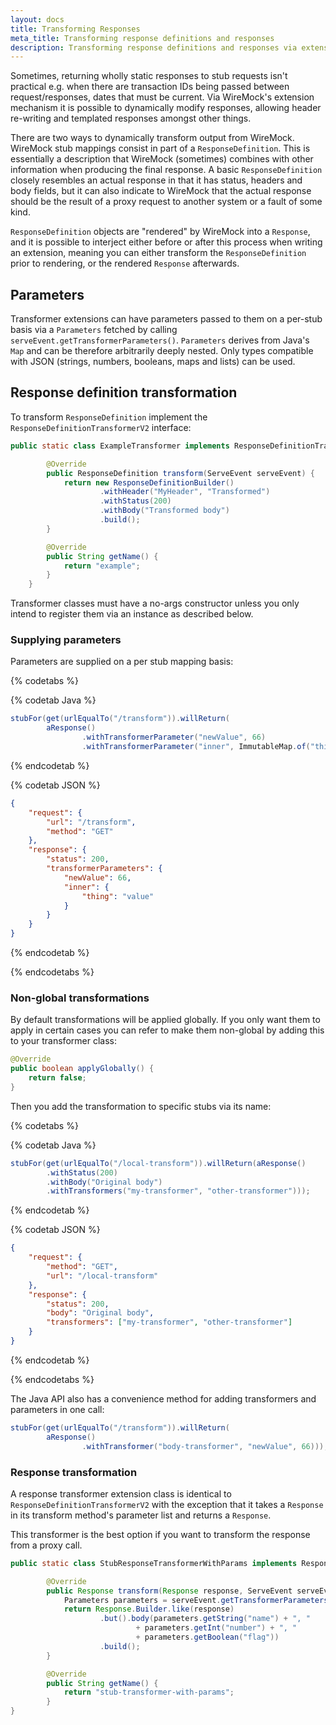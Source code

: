 ```yaml
---
layout: docs
title: Transforming Responses
meta_title: Transforming response definitions and responses
description: Transforming response definitions and responses via extensions
---
```


Sometimes, returning wholly static responses to stub requests isn't
practical e.g. when there are transaction IDs being passed between
request/responses, dates that must be current. Via WireMock's extension
mechanism it is possible to dynamically modify responses, allowing
header re-writing and templated responses amongst other things.

There are two ways to dynamically transform output from WireMock.
WireMock stub mappings consist in part of a `ResponseDefinition`. This
is essentially a description that WireMock (sometimes) combines with
other information when producing the final response. A basic
`ResponseDefinition` closely resembles an actual response in that it has
status, headers and body fields, but it can also indicate to WireMock
that the actual response should be the result of a proxy request to
another system or a fault of some kind.

`ResponseDefinition` objects are "rendered" by WireMock into a
`Response`, and it is possible to interject either before or after this
process when writing an extension, meaning you can either transform the
`ResponseDefinition` prior to rendering, or the rendered `Response`
afterwards.

## Parameters

Transformer extensions can have parameters passed to them on a per-stub
basis via a `Parameters` fetched by calling `serveEvent.getTransformerParameters()`.
`Parameters` derives from Java's `Map` and can be therefore arbitrarily
deeply nested. Only types compatible with JSON (strings, numbers,
booleans, maps and lists) can be used.

## Response definition transformation

To transform `ResponseDefinition` implement the `ResponseDefinitionTransformerV2` interface:

```java
public static class ExampleTransformer implements ResponseDefinitionTransformerV2 {

        @Override
        public ResponseDefinition transform(ServeEvent serveEvent) {
            return new ResponseDefinitionBuilder()
                    .withHeader("MyHeader", "Transformed")
                    .withStatus(200)
                    .withBody("Transformed body")
                    .build();
        }

        @Override
        public String getName() {
            return "example";
        }
    }
```

Transformer classes must have a no-args constructor unless you only
intend to register them via an instance as described below.

### Supplying parameters

Parameters are supplied on a per stub mapping basis:

{% codetabs %}

{% codetab Java %}

```java
stubFor(get(urlEqualTo("/transform")).willReturn(
        aResponse()
                .withTransformerParameter("newValue", 66)
                .withTransformerParameter("inner", ImmutableMap.of("thing", "value")))); // ImmutableMap is from Guava, but any Map will do
```

{% endcodetab %}

{% codetab JSON %}

```json
{
    "request": {
        "url": "/transform",
        "method": "GET"
    },
    "response": {
        "status": 200,
        "transformerParameters": {
            "newValue": 66,
            "inner": {
                "thing": "value"
            }
        }
    }
}
```

{% endcodetab %}

{% endcodetabs %}

### Non-global transformations

By default transformations will be applied globally. If you only want
them to apply in certain cases you can refer to make them non-global by
adding this to your transformer class:

```java
@Override
public boolean applyGlobally() {
    return false;
}
```

Then you add the transformation to specific stubs via its name:

{% codetabs %}

{% codetab Java %}

```java
stubFor(get(urlEqualTo("/local-transform")).willReturn(aResponse()
        .withStatus(200)
        .withBody("Original body")
        .withTransformers("my-transformer", "other-transformer")));
```

{% endcodetab %}

{% codetab JSON %}

```json
{
    "request": {
        "method": "GET",
        "url": "/local-transform"
    },
    "response": {
        "status": 200,
        "body": "Original body",
        "transformers": ["my-transformer", "other-transformer"]
    }
}
```
{% endcodetab %}

{% endcodetabs %}

The Java API also has a convenience method for adding transformers and
parameters in one call:

```java
stubFor(get(urlEqualTo("/transform")).willReturn(
        aResponse()
                .withTransformer("body-transformer", "newValue", 66)));
```

### Response transformation

A response transformer extension class is identical to `ResponseDefinitionTransformerV2` with the exception that it takes a
`Response` in its transform method's parameter list and returns a `Response`.

This transformer is the best option if you want to transform the response from a proxy call.

```java
public static class StubResponseTransformerWithParams implements ResponseTransformerV2 {

        @Override
        public Response transform(Response response, ServeEvent serveEvent) {
            Parameters parameters = serveEvent.getTransformerParameters();
            return Response.Builder.like(response)
                    .but().body(parameters.getString("name") + ", "
                            + parameters.getInt("number") + ", "
                            + parameters.getBoolean("flag"))
                    .build();
        }

        @Override
        public String getName() {
            return "stub-transformer-with-params";
        }
}
```
